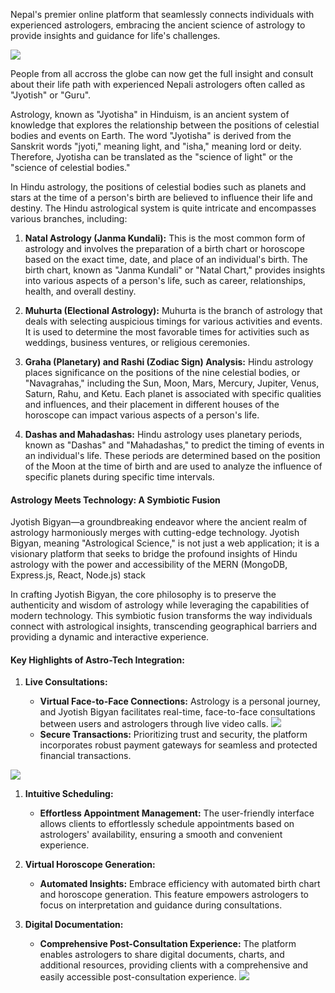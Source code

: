 Nepal's premier online platform that seamlessly connects individuals with experienced astrologers, embracing the ancient science of astrology to provide insights and guidance for life's challenges.

![](https://cdn.hashnode.com/res/hashnode/image/upload/v1700231517158/2a10de22-5791-44c5-858d-629acb6816f2.png)

People from all accross the globe can now get the full insight and consult about their life path with experienced Nepali astrologers often called as "Jyotish" or "Guru".

Astrology, known as "Jyotisha" in Hinduism, is an ancient system of knowledge that explores the relationship between the positions of celestial bodies and events on Earth. The word "Jyotisha" is derived from the Sanskrit words "jyoti," meaning light, and "isha," meaning lord or deity. Therefore, Jyotisha can be translated as the "science of light" or the "science of celestial bodies."

In Hindu astrology, the positions of celestial bodies such as planets and stars at the time of a person's birth are believed to influence their life and destiny. The Hindu astrological system is quite intricate and encompasses various branches, including:

1. **Natal Astrology (Janma Kundali):** This is the most common form of astrology and involves the preparation of a birth chart or horoscope based on the exact time, date, and place of an individual's birth. The birth chart, known as "Janma Kundali" or "Natal Chart," provides insights into various aspects of a person's life, such as career, relationships, health, and overall destiny.

1. **Muhurta (Electional Astrology):** Muhurta is the branch of astrology that deals with selecting auspicious timings for various activities and events. It is used to determine the most favorable times for activities such as weddings, business ventures, or religious ceremonies.

1. **Graha (Planetary) and Rashi (Zodiac Sign) Analysis:** Hindu astrology places significance on the positions of the nine celestial bodies, or "Navagrahas," including the Sun, Moon, Mars, Mercury, Jupiter, Venus, Saturn, Rahu, and Ketu. Each planet is associated with specific qualities and influences, and their placement in different houses of the horoscope can impact various aspects of a person's life.

1. **Dashas and Mahadashas:** Hindu astrology uses planetary periods, known as "Dashas" and "Mahadashas," to predict the timing of events in an individual's life. These periods are determined based on the position of the Moon at the time of birth and are used to analyze the influence of specific planets during specific time intervals.

#### **Astrology Meets Technology: A Symbiotic Fusion**

Jyotish Bigyan—a groundbreaking endeavor where the ancient realm of astrology harmoniously merges with cutting-edge technology. Jyotish Bigyan, meaning "Astrological Science," is not just a web application; it is a visionary platform that seeks to bridge the profound insights of Hindu astrology with the power and accessibility of the MERN (MongoDB, Express.js, React, Node.js) stack

In crafting Jyotish Bigyan, the core philosophy is to preserve the authenticity and wisdom of astrology while leveraging the capabilities of modern technology. This symbiotic fusion transforms the way individuals connect with astrological insights, transcending geographical barriers and providing a dynamic and interactive experience.

#### **Key Highlights of Astro-Tech Integration:**

1. **Live Consultations:**

   - **Virtual Face-to-Face Connections:** Astrology is a personal journey, and Jyotish Bigyan facilitates real-time, face-to-face consultations between users and astrologers through live video calls.
     ![](https://cdn.hashnode.com/res/hashnode/image/upload/v1700231530668/62baf089-538c-4b31-81e5-7464dbf4ef52.png)
   - **Secure Transactions:** Prioritizing trust and security, the platform incorporates robust payment gateways for seamless and protected financial transactions.

![](https://cdn.hashnode.com/res/hashnode/image/upload/v1700231537975/15098d62-e0f8-4f6a-9972-85d0aa5e535a.png)

1. **Intuitive Scheduling:**

   - **Effortless Appointment Management:** The user-friendly interface allows clients to effortlessly schedule appointments based on astrologers' availability, ensuring a smooth and convenient experience.

1. **Virtual Horoscope Generation:**

   - **Automated Insights:** Embrace efficiency with automated birth chart and horoscope generation. This feature empowers astrologers to focus on interpretation and guidance during consultations.

1. **Digital Documentation:**

   - **Comprehensive Post-Consultation Experience:** The platform enables astrologers to share digital documents, charts, and additional resources, providing clients with a comprehensive and easily accessible post-consultation experience.
     ![](https://cdn.hashnode.com/res/hashnode/image/upload/v1700231548717/562fdb20-7085-4455-b9fb-3efba1b42126.png)
